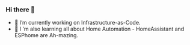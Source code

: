 ### Hi there 👋

- 🔭 I’m currently working on Infrastructure-as-Code.
- 🌱 I 'm also learning all about Home Automation - HomeAssistant and ESPhome are Ah-mazing.

<!--
**SteveBristow/SteveBristow** is a ✨ _special_ ✨ repository because its `README.md` (this file) appears on your GitHub profile.

Here are some ideas to get you started:

🔭 I’m currently working on Infrastructure-as-Code.
🌱 I’m currently learning lots and lots!
👯 I’m looking to collaborate on driving OpenNebula with terraform
- 🤔 I’m looking for help with ...
- 💬 Ask me about ...
- 📫 How to reach me: ...
- 😄 Pronouns: ...
- ⚡ Fun fact: ...
-->
